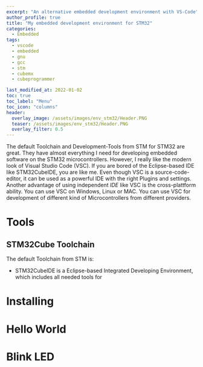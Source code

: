 ```yaml
---
excerpt: "An alternative embedded development environment with VS-Code"
author_profile: true
title: "My embedded development environment for STM32"
categories:
  - Embedded
tags:
  - vscode
  - embedded
  - gnu
  - gcc
  - stm
  - cubemx
  - cubeprogrammer

last_modified_at: 2022-01-02
toc: true
toc_label: "Menu"
toc_icon: "columns"
header:
  overlay_image: /assets/images/env_stm32/Header.PNG
  teaser: /assets/images/env_stm32/Header.PNG
  overlay_filter: 0.5
--- 
```


The default Toolchain and Development-Tools from STM for STM32 are great. They have almost everything I need for developing embedded software on the STM32 microcontrollers. However, I really like the modern look of Visual Studio Code (VSC). If you are bored of the Eclipse-based IDE like STM32CubeIDE, you are like me. Even though VSC is a source-code-editor, it can be used as a powerful IDE with the right Plugins and settings. Another advantage of using independent *IDE* like VSC is the cross-plattform ability. You can use VSC on Windows, Linux or MAC. You can use VSC for development of different kind of Microcontrollers from different providers. 

# Tools
## STM32Cube Toolchain
The default Toolchain from STM is:
- STM32CubeIDE is a Eclipse-based Integrated Developing Environment, which includes all needed tools for

# Installing


# Hello World


# Blink LED